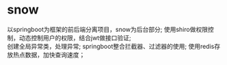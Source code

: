 # snow
以springboot为框架的前后端分离项目，snow为后台部分;
使用shiro做权限控制，动态控制用户的权限，结合jwt做接口验证;															
创建全局异常类，处理异常;
springboot整合拦截器、过滤器的使用;
使用redis存放热点数据，加快查询速度；
